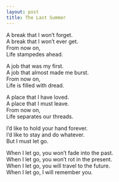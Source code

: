 ```yaml
---
layout: post
title: The Last Summer
---
```

A break that I won’t forget. <br>
A break that I won’t ever get.<br>
From now on,<br>
Life stampedes ahead.

A job that was my first.<br>
A job that almost made me burst.<br>
From now on,<br>
Life is filled with dread.

A place that I have loved.<br>
A place that I must leave.<br>
From now on,<br>
Life separates our threads.

I’d like to hold your hand forever.<br>
I’d like to stay and do whatever.<br>
But I must let go.

When I let go, you won’t fade into the past.<br>
When I let go, you won’t rot in the present.<br>
When I let go, you will travel to the future.<br>
When I let go, I will remember you.
